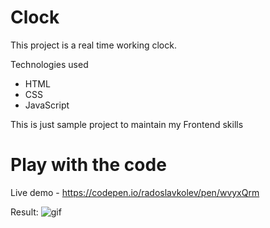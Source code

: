 # Clock

This project is a real time working clock.

Technologies used
<ul>
  <li>HTML</li>
  <li>CSS</li>
  <li>JavaScript</li>
</ul>

This is just sample project to maintain my Frontend skills

# Play with the code
Live demo - https://codepen.io/radoslavkolev/pen/wvyxQrm

Result:
![gif](https://user-images.githubusercontent.com/80908290/172141003-baf4757a-436c-4717-9c65-2a0f94dfe7e3.gif)
